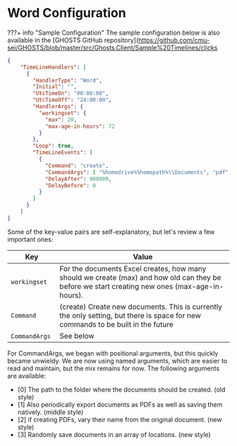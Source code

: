 # Word Configuration

???+ info "Sample Configuration"
    The sample configuration below is also available in the [GHOSTS GitHub repository](<https://github.com/cmu-sei/GHOSTS/blob/master/src/Ghosts.Client/Sample%20Timelines/clicks>

```json
{
    "TimeLineHandlers": [
      {
        "HandlerType": "Word",
        "Initial": "",
        "UtcTimeOn": "00:00:00",
        "UtcTimeOff": "24:00:00",
        "HandlerArgs": {
          "workingset": {
            "max": 20,
            "max-age-in-hours": 72
          }
        },
        "Loop": true,
        "TimeLineEvents": [
          {
            "Command": "create",
            "CommandArgs": [ "%homedrive%%homepath%\\Documents", "pdf", "pdf-vary-filenames", "save-array:['c:\\tmp','c:\\tmp\\path2','c:\\tmp\\path3']" ],
            "DelayAfter": 900000,
            "DelayBefore": 0
          }
        ]
      }
    ]
}
```

Some of the key-value pairs are self-explanatory, but let's review a few important ones:

| Key                       | Value                                                                                                                                             |
| ----------------------    |  ---------------------------------------                                                                                                          |
| `workingset`              | For the documents Excel creates, how many should we create (max) and how old can they be before we start creating new ones (max-age-in-hours).    |
| `Command`                 | (create) Create new documents. This is currently the only setting, but there is space for new commands to be built in the future                  |
| `CommandArgs`&nbsp;       | See below                                                                                                                                         |

For CommandArgs, we began with positional arguments, but this quickly became unwieldy. We are now using named arguments, which are easier to read and maintain, but the mix remains for now. The following arguments are available:

- [0] The path to the folder where the documents should be created. (old style)
- [1] Also periodically export documents as PDFs as well as saving them natively. (middle style)
- [2] if creating PDFs, vary their name from the original document. (new style)
- [3] Randomly save documents in an array of locations. (new style)
